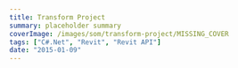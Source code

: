 ```yaml
---
title: Transform Project
summary: placeholder summary
coverImage: /images/som/transform-project/MISSING_COVER
tags: ["C#.Net", "Revit", "Revit API"]
date: "2015-01-09"
---
```

